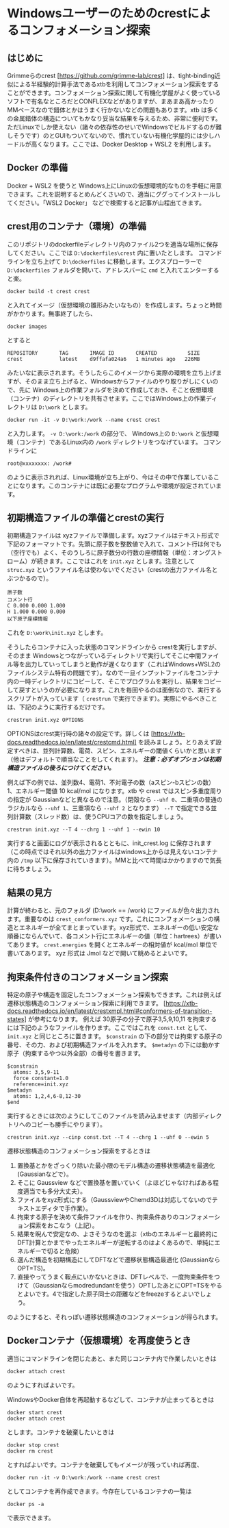 # Windowsユーザーのためのcrestによるコンフォメーション探索

## はじめに

Grimmeらのcrest [https://github.com/grimme-lab/crest] は、tight-binding近似による半経験的計算手法であるxtbを利用してコンフォメーション探索をすることができます。コンフォメーション探索に関して有機化学屋がよく使っているソフトで有名なところだとCONFLEXなどがありますが、まあまあ高かったりMMベースなので錯体とかはうまく行かないなどの問題もあります。xtb は多くの金属錯体の構造についてもかなり妥当な結果を与えるため、非常に便利です。ただLinuxでしか使えない（諸々の依存性のせいでWindowsでビルドするのが難しそうです）のとGUIもついてないので、慣れていない有機化学屋的には少しハードルが高くなります。ここでは、Docker Desktop + WSL2 を利用します。

## Docker の準備

Docker + WSL2 を使うと Windows上にLinuxの仮想環境的なものを手軽に用意できます。これを説明するとめんどくさいので、適当にググってインストールしてください。「WSL2 Docker」 などで検索すると記事が山程出てきます。

## crest用のコンテナ（環境）の準備

このリポジトリのdockerfileディレクトリ内のファイル2つを適当な場所に保存してください。ここでは `D:\dockerfiles\crest` 内に置いたとします。
コマンドラインを立ち上げて `D:\dockerfiles` に移動します。エクスプローラーで `D:\dockerfiles` フォルダを開いて、アドレスバーに `cmd` と入れてエンターすると楽。

```
docker build -t crest crest
```

と入れてイメージ（仮想環境の雛形みたいなもの）を作成します。ちょっと時間がかかります。無事終了したら、

```
docker images
```

とすると 

```
REPOSITORY       TAG       IMAGE ID       CREATED          SIZE
crest            latest    d9ffafa024a6   1 minutes ago   226MB
```

みたいなに表示されます。そうしたらこのイメージから実際の環境を立ち上げますが、そのまま立ち上げると、Windowsからファイルのやり取りがしにくいので、先に Windows上の作業フォルダを決めて作成しておき、そこと仮想環境（コンテナ）のディレクトリを共有させます。ここではWindows上の作業ディレクトリは `D:\work` とします。

```
docker run -it -v D:\work:/work --name crest crest
```
と入力します。 `-v D:\work:/work` の部分で、 Windows上の `D:\work` と仮想環境（コンテナ）であるLinux内の `/work` ディレクトリをつなげています。
コマンドラインに

```
root@xxxxxxxx: /work#
```
のように表示されれば、Linux環境が立ち上がり、今はその中で作業していることになります。このコンテナには既に必要なプログラムや環境が設定されています。


## 初期構造ファイルの準備とcrestの実行

初期構造ファイルは xyzファイルで準備します。xyzファイルはテキスト形式で下記のフォーマットです。先頭に原子数を整数値で入れて、コメント行は何でも（空行でも）よく、そのうしろに原子数分の行数の座標情報（単位：オングストローム）が続きます。ここではこれを `init.xyz` とします。注意として `struc.xyz` というファイル名は使わないでください（crestの出力ファイル名とぶつかるので）。

```
原子数
コメント行
C 0.000 0.000 1.000
H 1.000 0.000 0.000
以下原子座標情報
```

これを `D:\work\init.xyz` とします。

そうしたらコンテナに入った状態のコマンドラインから crestを実行しますが、そのまま Windowsとつながっているディレクトリで実行してそこに中間ファイル等を出力していってしまうと動作が遅くなります（これはWindows+WSL2のファイルシステム特有の問題です）。なので一旦インプットファイルをコンテナ内の一時ディレクトリにコピーして、そこでプログラムを実行し、結果をコピーして戻すというのが必要になります。これを毎回やるのは面倒なので、実行するスクリプトが入っています（ `crestrun` で実行できます）。実際にやるべきことは、下記のように実行するだけです。

```
crestrun init.xyz OPTIONS
```

OPTIONSはcrest実行時の諸々の設定です。詳しくは [https://xtb-docs.readthedocs.io/en/latest/crestcmd.html] を読みましょう。とりあえず設定すべきは、並列計算数、電荷、スピン、エネルギーの閾値くらいかと思います（他はデフォルトで順当なことをしてくれます）。
***注意：必ずオプションは初期構造ファイルの後ろにつけてください。*** 

例えば下の例では、並列数4、電荷1、不対電子の数（aスピン-bスピンの数）1、エネルギー閾値 10 kcal/mol になります。xtb や crest ではスピン多重度周りの指定が Gaussianなどと異なるので注意。（閉殻なら `--uhf 0`、二重項の普通のラジカルなら `--uhf 1`、三重項なら `--uhf 2` となります）
`--T` で指定できる並列計算数（スレッド数）は、使うCPUコアの数を指定しましょう。

```
crestrun init.xyz --T 4 --chrg 1 --uhf 1 --ewin 10
```

実行すると画面にログが表示されるとともに、init_crest.log に保存されます（この時点ではそれ以外の出力ファイルはwindows上からは見えないコンテナ内の `/tmp` 以下に保存されていきます）。MMと比べて時間はかかりますので気長に待ちましょう。

## 結果の見方

計算が終わると、元のフォルダ (D:\work == /work) にファイルが色々出力されます。重要なのは `crest_conformers.xyz` です。これにコンフォメーションの構造とエネルギーが全てまとまっています。xyz形式で、エネルギーの低い安定な順番にならんでいて、各コメント行にエネルギーの値（単位：hartrees）が書いてあります。 `crest.energies` を開くとエネルギーの相対値が kcal/mol 単位で書いてあります。 xyz 形式は Jmol などで開いて眺めるとよいです。

## 拘束条件付きのコンフォメーション探索

特定の原子や構造を固定したコンフォメーション探索もできます。これは例えば遷移状態構造のコンフォメーション探索に利用できます。
[https://xtb-docs.readthedocs.io/en/latest/crestxmpl.html#conformers-of-transition-states] が参考になります。
例えば 30原子の分子で原子3,5,9,10,11 を拘束するには下記のようなファイルを作ります。ここではこれを `const.txt` として、 `init.xyz` と同じところに置きます。
`$constrain` の下の部分では拘束する原子の番号、その力、および初期構造ファイルを入れます。 `$metadyn` の下には動かす原子（拘束するやつ以外全部）の番号を書きます。

```
$constrain
  atoms: 3,5,9-11
  force constant=1.0
  reference=init.xyz
$metadyn
  atoms: 1,2,4,6-8,12-30
$end
```

実行するときには次のようにしてこのファイルを読み込ませます（内部ディレクトリへのコピーも勝手にやります）。

```
crestrun init.xyz --cinp const.txt --T 4 --chrg 1 --uhf 0 --ewin 5
```

遷移状態構造のコンフォメーション探索をするときは

1. 置換基とかをざっくり除いた最小限のモデル構造の遷移状態構造を最適化 (Gaussianなどで）。
2. そこに Gaussview などで置換基を置いていく（よほどじゃなければある程度適当でも多分大丈夫）。
3. ファイルをxyz形式にする（GaussviewやChemd3Dは対応してないのでテキストエディタで手作業）。
4. 拘束する原子を決めて条件ファイルを作り、拘束条件ありのコンフォメーション探索をおこなう（上記）。
5. 結果を睨んで安定なの、よさそうなのを選ぶ（xtbのエネルギーと最終的にDFT計算とかまでやったエネルギーが逆転するのはよくあるので、単純にエネルギーで切ると危険）
6. 選んだ構造を初期構造にしてDFTなどで遷移状態構造最適化 (GaussianならOPT=TS)。
7. 直接やってうまく鞍点にいかないときは、DFTレベルで、一度拘束条件をつけて（Gaussianならmodredundantを使う）OPTしたあとにOPT=TSをやるとよいです。4で指定した原子同士の距離などをfreezeするとよいでしょう。

のようにすると、それっぽい遷移状態構造のコンフォメーションが得られます。
 
 
 ## Dockerコンテナ（仮想環境）を再度使うとき
 
 適当にコマンドラインを閉じたあと、また同じコンテナ内で作業したいときは
 
 ```
 docker attach crest
 ```
のようにすればよいです。

WindowsやDocker自体を再起動するなどして、コンテナが止まってるときは

```
docker start crest
docker attach crest
```

とします。コンテナを破棄したいときは

```
docker stop crest
docker rm crest
```

とすればよいです。コンテナを破棄してもイメージが残っていれば再度、

```
docker run -it -v D:\work:/work --name crest crest
```

としてコンテナを再作成できます。今存在しているコンテナの一覧は

```
docker ps -a
```

で表示できます。

